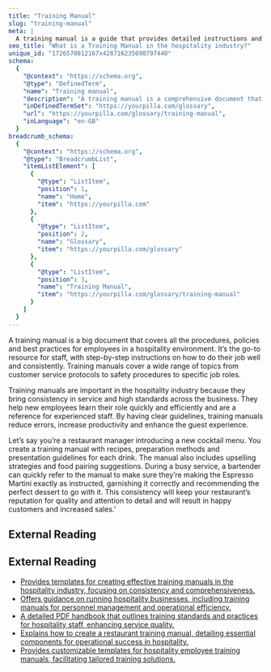 ```yaml
---
title: "Training Manual"
slug: "training-manual"
meta: |
  A training manual is a guide that provides detailed instructions and procedures for staff in hotels, restaurants, cafes, and bars to ensure consistent service quality.
seo_title: "What is a Training Manual in the hospitality industry?"
unique_id: "1726570812167x428716235690797440"
schema:
  {
    "@context": "https://schema.org",
    "@type": "DefinedTerm",
    "name": "Training manual",
    "description": "A training manual is a comprehensive document that details procedures, policies and best practices for hospitality employees.",
    "inDefinedTermSet": "https://yourpilla.com/glossary",
    "url": "https://yourpilla.com/glossary/training-manual",
    "inLanguage": "en-GB"
  }
breadcrumb_schema:
  {
    "@context": "https://schema.org",
    "@type": "BreadcrumbList",
    "itemListElement": [
      {
        "@type": "ListItem",
        "position": 1,
        "name": "Home",
        "item": "https://yourpilla.com"
      },
      {
        "@type": "ListItem",
        "position": 2,
        "name": "Glossary",
        "item": "https://yourpilla.com/glossary"
      },
      {
        "@type": "ListItem",
        "position": 3,
        "name": "Training Manual",
        "item": "https://yourpilla.com/glossary/training-manual"
      }
    ]
  }
---
```


A training manual is a big document that covers all the procedures, policies and best practices for employees in a hospitality environment. It’s the go-to resource for staff, with step-by-step instructions on how to do their job well and consistently. Training manuals cover a wide range of topics from customer service protocols to safety procedures to specific job roles.

Training manuals are important in the hospitality industry because they bring consistency in service and high standards across the business. They help new employees learn their role quickly and efficiently and are a reference for experienced staff. By having clear guidelines, training manuals reduce errors, increase productivity and enhance the guest experience.

Let’s say you’re a restaurant manager introducing a new cocktail menu. You create a training manual with recipes, preparation methods and presentation guidelines for each drink. The manual also includes upselling strategies and food pairing suggestions. During a busy service, a bartender can quickly refer to the manual to make sure they’re making the Espresso Martini exactly as instructed, garnishing it correctly and recommending the perfect dessert to go with it. This consistency will keep your restaurant’s reputation for quality and attention to detail and will result in happy customers and increased sales.'

## External Reading



## External Reading

*   [Provides templates for creating effective training manuals in the hospitality industry, focusing on consistency and comprehensiveness.](https://altametrics.com/topics/6-must-have-training-manual-templates-for-hospitality-business-owners/)
*   [Offers guidance on running hospitality businesses, including training manuals for personnel management and operational efficiency.](https://guides.loc.gov/hospitality-restaurants-hotels/history/manuals)
*   [A detailed PDF handbook that outlines training standards and practices for hospitality staff, enhancing service quality.](https://oliver-dev.s3.amazonaws.com/2018/06/14/10/09/57/309/Hospitality%20Training%20Handbook.pdf)
*   [Explains how to create a restaurant training manual, detailing essential components for operational success in hospitality.](https://www.cuboh.com/blog/restaurant-training-manual)
*   [Provides customizable templates for hospitality employee training manuals, facilitating tailored training solutions.](https://www.visme.co/templates/training-manuals/hospitality-employee-training-manual-templates-1425290059/)